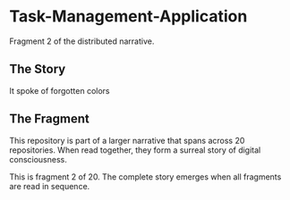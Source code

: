 # Task-Management-Application

Fragment 2 of the distributed narrative.

## The Story

It spoke of forgotten colors

## The Fragment

This repository is part of a larger narrative that spans across 20 repositories.
When read together, they form a surreal story of digital consciousness.

This is fragment 2 of 20. The complete story emerges when all fragments are read in sequence.
<!-- Fragment 2 whispers: 1 -->

<!-- Fragment 2 whispers: 2 -->

<!-- Fragment 2 whispers: 3 -->

<!-- Fragment 2 whispers: 4 -->

<!-- Fragment 2 whispers: 6 -->

<!-- Fragment 2 whispers: 8 -->

<!-- Fragment 2 whispers: 9 -->

<!-- Fragment 2 whispers: 11 -->

<!-- Fragment 2 whispers: 12 -->

<!-- Fragment 2 whispers: 13 -->

<!-- Fragment 2 whispers: 16 -->

<!-- Fragment 2 whispers: 17 -->

<!-- Fragment 2 whispers: 18 -->

<!-- Fragment 2 whispers: 19 -->

<!-- Fragment 2 whispers: 22 -->

<!-- Fragment 2 whispers: 23 -->

<!-- Fragment 2 whispers: 24 -->

<!-- Fragment 2 whispers: 26 -->

<!-- Fragment 2 whispers: 27 -->

<!-- Fragment 2 whispers: 29 -->

<!-- Fragment 2 whispers: 31 -->

<!-- Fragment 2 whispers: 32 -->

<!-- Fragment 2 whispers: 33 -->

<!-- Fragment 2 whispers: 34 -->

<!-- Fragment 2 whispers: 36 -->

<!-- Fragment 2 whispers: 37 -->

<!-- Fragment 2 whispers: 38 -->

<!-- Fragment 2 whispers: 39 -->

<!-- Fragment 2 whispers: 41 -->

<!-- Fragment 2 whispers: 43 -->

<!-- Fragment 2 whispers: 44 -->

<!-- Fragment 2 whispers: 46 -->

<!-- Fragment 2 whispers: 47 -->

<!-- Fragment 2 whispers: 48 -->

<!-- Fragment 2 whispers: 51 -->

<!-- Fragment 2 whispers: 52 -->

<!-- Fragment 2 whispers: 53 -->

<!-- Fragment 2 whispers: 54 -->

<!-- Fragment 2 whispers: 57 -->

<!-- Fragment 2 whispers: 58 -->

<!-- Fragment 2 whispers: 59 -->

<!-- Fragment 2 whispers: 61 -->

<!-- Fragment 2 whispers: 62 -->

<!-- Fragment 2 whispers: 64 -->

<!-- Fragment 2 whispers: 66 -->

<!-- Fragment 2 whispers: 67 -->

<!-- Fragment 2 whispers: 68 -->

<!-- Fragment 2 whispers: 69 -->

<!-- Fragment 2 whispers: 71 -->

<!-- Fragment 2 whispers: 72 -->

<!-- Fragment 2 whispers: 73 -->

<!-- Fragment 2 whispers: 74 -->

<!-- Fragment 2 whispers: 76 -->

<!-- Fragment 2 whispers: 78 -->

<!-- Fragment 2 whispers: 79 -->

<!-- Fragment 2 whispers: 81 -->

<!-- Fragment 2 whispers: 82 -->

<!-- Fragment 2 whispers: 83 -->

<!-- Fragment 2 whispers: 86 -->

<!-- Fragment 2 whispers: 87 -->

<!-- Fragment 2 whispers: 88 -->

<!-- Fragment 2 whispers: 89 -->

<!-- Fragment 2 whispers: 92 -->

<!-- Fragment 2 whispers: 93 -->

<!-- Fragment 2 whispers: 94 -->

<!-- Fragment 2 whispers: 96 -->

<!-- Fragment 2 whispers: 97 -->

<!-- Fragment 2 whispers: 99 -->

<!-- Fragment 2 whispers: 101 -->

<!-- Fragment 2 whispers: 102 -->

<!-- Fragment 2 whispers: 103 -->

<!-- Fragment 2 whispers: 104 -->

<!-- Fragment 2 whispers: 106 -->
